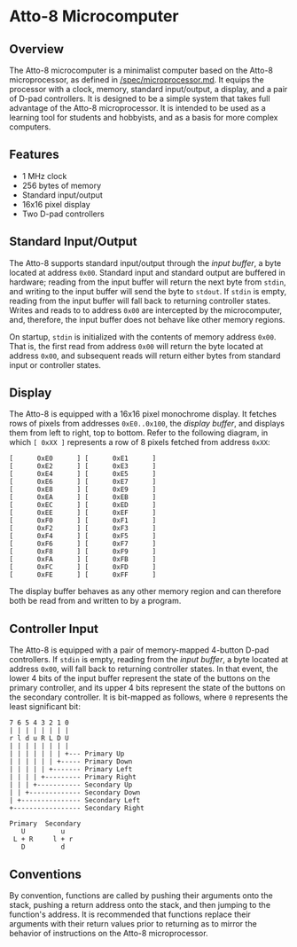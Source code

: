 # Atto-8 Microcomputer

## Overview

The Atto-8 microcomputer is a minimalist computer based on the Atto-8 microprocessor, as defined in [/spec/microprocessor.md](../spec/microprocessor.md). It equips the processor with a clock, memory, standard input/output, a display, and a pair of D-pad controllers. It is designed to be a simple system that takes full advantage of the Atto-8 microprocessor. It is intended to be used as a learning tool for students and hobbyists, and as a basis for more complex computers.

## Features

- 1 MHz clock
- 256 bytes of memory
- Standard input/output
- 16x16 pixel display
- Two D-pad controllers

## Standard Input/Output

The Atto-8 supports standard input/output through the _input buffer_, a byte located at address `0x00`. Standard input and standard output are buffered in hardware; reading from the input buffer will return the next byte from `stdin`, and writing to the input buffer will send the byte to `stdout`. If `stdin` is empty, reading from the input buffer will fall back to returning controller states. Writes and reads to to address `0x00` are intercepted by the microcomputer, and, therefore, the input buffer does not behave like other memory regions.

On startup, `stdin` is initialized with the contents of memory address `0x00`. That is, the first read from address `0x00` will return the byte located at address `0x00`, and subsequent reads will return either bytes from standard input or controller states.

## Display

The Atto-8 is equipped with a 16x16 pixel monochrome display. It fetches rows of pixels from addresses `0xE0..0x100`, the _display buffer_, and displays them from left to right, top to bottom. Refer to the following diagram, in which `[ 0xXX ]` represents a row of 8 pixels fetched from address `0xXX`:

```
[      0xE0      ] [      0xE1      ]
[      0xE2      ] [      0xE3      ]
[      0xE4      ] [      0xE5      ]
[      0xE6      ] [      0xE7      ]
[      0xE8      ] [      0xE9      ]
[      0xEA      ] [      0xEB      ]
[      0xEC      ] [      0xED      ]
[      0xEE      ] [      0xEF      ]
[      0xF0      ] [      0xF1      ]
[      0xF2      ] [      0xF3      ]
[      0xF4      ] [      0xF5      ]
[      0xF6      ] [      0xF7      ]
[      0xF8      ] [      0xF9      ]
[      0xFA      ] [      0xFB      ]
[      0xFC      ] [      0xFD      ]
[      0xFE      ] [      0xFF      ]
```

The display buffer behaves as any other memory region and can therefore both be read from and written to by a program.

## Controller Input

The Atto-8 is equipped with a pair of memory-mapped 4-button D-pad controllers. If `stdin` is empty, reading from the _input buffer_, a byte located at address `0x00`, will fall back to returning controller states. In that event, the lower 4 bits of the input buffer represent the state of the buttons on the primary controller, and its upper 4 bits represent the state of the buttons on the secondary controller. It is bit-mapped as follows, where `0` represents the least significant bit:

```
7 6 5 4 3 2 1 0
| | | | | | | |
r l d u R L D U
| | | | | | | |
| | | | | | | +--- Primary Up
| | | | | | +----- Primary Down
| | | | | +------- Primary Left
| | | | +--------- Primary Right
| | | +----------- Secondary Up
| | +------------- Secondary Down
| +--------------- Secondary Left
+----------------- Secondary Right

Primary  Secondary
   U         u
 L + R     l + r
   D         d
```

## Conventions

By convention, functions are called by pushing their arguments onto the stack, pushing a return address onto the stack, and then jumping to the function's address. It is recommended that functions replace their arguments with their return values prior to returning as to mirror the behavior of instructions on the Atto-8 microprocessor.
